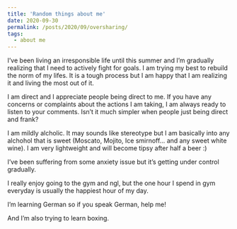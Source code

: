 ```yaml
---
title: 'Random things about me'
date: 2020-09-30
permalink: /posts/2020/09/oversharing/
tags:
  - about me
---
```


I’ve been living an irresponsible life until this summer and I’m gradually realizing that I need to actively fight for goals. I am trying my best to rebuild the norm of my lifes. It is a tough process but I am happy that I am realizing it and living the most out of it.

I am direct and I appreciate people being direct to me. If you have any concerns or complaints about the actions I am taking, I am always ready to listen to your comments. Isn’t it much simpler when people just being direct and frank?

I am mildly alcholic. It may sounds like stereotype but I am basically into any alchohol that is sweet (Moscato, Mojito, Ice smirnoff… and any sweet white wine). I am very lightweight and will become tipsy after half a beer :)

I’ve been suffering from some anxiety issue but it’s getting under control gradually.

I really enjoy going to the gym and ngl, but the one hour I spend in gym everyday is usually the happiest hour of my day.

I’m learning German so if you speak German, help me!

And I’m also trying to learn boxing.
